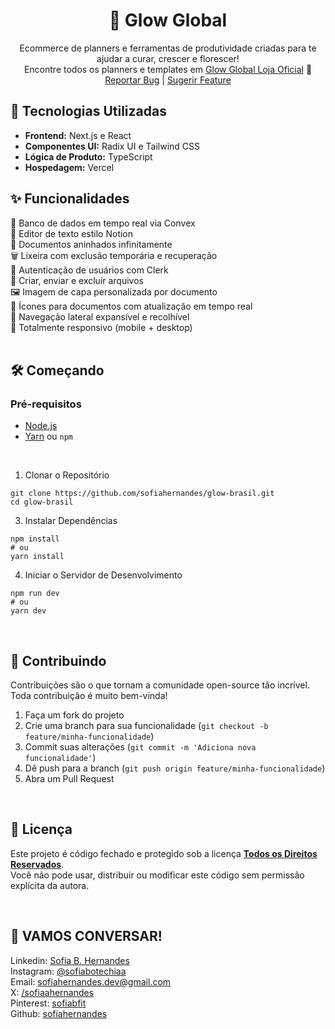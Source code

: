<div align="center">
  <h1>🦋 Glow Global</h1>
  <p align="center">
    Ecommerce de planners e ferramentas de produtividade criadas para te ajudar a curar, crescer e florescer!<br/>
    Encontre todos os planners e templates em <a href="https://glowbrasil.vercel.app/">Glow Global Loja Oficial</a> 🤍
    <br />
    <a href="https://github.com/sofiahernandes/notion-clone/issues">Reportar Bug</a>
    |
    <a href="https://github.com/sofiahernandes/notion-clone/issues">Sugerir Feature</a>
  </p>
</div>

## 🚀 Tecnologias Utilizadas
- **Frontend:** Next.js e React  
- **Componentes UI:** Radix UI e Tailwind CSS  
- **Lógica de Produto:** TypeScript  
- **Hospedagem:** Vercel  

## ✨ Funcionalidades
🔄 Banco de dados em tempo real via Convex  
📝 Editor de texto estilo Notion  
🧾 Documentos aninhados infinitamente  
🗑️ Lixeira com exclusão temporária e recuperação  
🔐 Autenticação de usuários com Clerk  
📁 Criar, enviar e excluir arquivos  
🖼️ Imagem de capa personalizada por documento  
📎 Ícones para documentos com atualização em tempo real  
📂 Navegação lateral expansível e recolhível  
📱 Totalmente responsivo (mobile + desktop)  
<br/>

## 🛠️ Começando
### Pré-requisitos
- [Node.js](https://nodejs.org/)
- [Yarn](https://classic.yarnpkg.com/lang/en/) ou `npm`
<br/>

1. Clonar o Repositório
```
git clone https://github.com/sofiahernandes/glow-brasil.git
cd glow-brasil
```

3. Instalar Dependências
```
npm install
# ou
yarn install
```

4. Iniciar o Servidor de Desenvolvimento
```
npm run dev
# ou
yarn dev
```
<br/>

## 🤝 Contribuindo
Contribuições são o que tornam a comunidade open-source tão incrível. Toda contribuição é muito bem-vinda!
1. Faça um fork do projeto
2. Crie uma branch para sua funcionalidade (`git checkout -b feature/minha-funcionalidade`)
3. Commit suas alterações (`git commit -m 'Adiciona nova funcionalidade'`)
4. Dê push para a branch (`git push origin feature/minha-funcionalidade`)
5. Abra um Pull Request
<br/>

## 📄 Licença
Este projeto é código fechado e protegido sob a licença [**Todos os Direitos Reservados**](LICENSE).  
Você não pode usar, distribuir ou modificar este código sem permissão explícita da autora.

<br/>

## 📩 VAMOS CONVERSAR!
Linkedin: [Sofia B. Hernandes](https://www.linkedin.com/in/sofiahernandes)  
Instagram: [@sofiabotechiaa](https://www.instagram.com/sofiabotechiaa/)  
Email: [sofiahernandes.dev@gmail.com](mailto:sofiahernandes.dev@gmail.com)  
X: [/sofiaahernandes](https://x.com/sofiaahernandes)  
Pinterest: [sofiabfit](https://pin.it/5gRW2R2bW)  
Github: [sofiahernandes](https://github.com/sofiahernandes)
